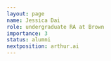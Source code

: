 ```yaml
---
layout: page
name: Jessica Dai
role: undergraduate RA at Brown
importance: 3
status: alumni
nextposition: arthur.ai
---
```



<!-- img: /img/
github: username
website: http://name.com -->
